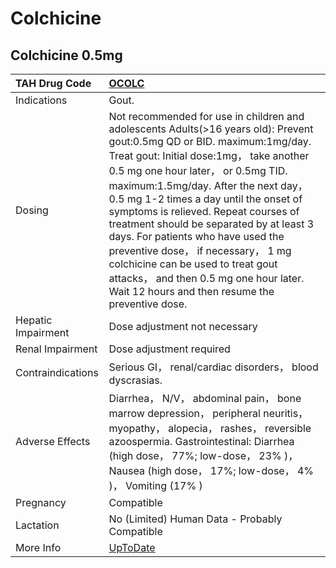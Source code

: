 # Colchicine

## Colchicine 0.5mg

| TAH Drug Code      | [OCOLC](https://www.tahsda.org.tw/drugs/hissearch.php?drug_code=OCOLC)                                                                                                                                                                                                                                                                                                                                                                                                                                                                                                                         |
|:-------------------|:-----------------------------------------------------------------------------------------------------------------------------------------------------------------------------------------------------------------------------------------------------------------------------------------------------------------------------------------------------------------------------------------------------------------------------------------------------------------------------------------------------------------------------------------------------------------------------------------------|
| Indications        | Gout.                                                                                                                                                                                                                                                                                                                                                                                                                                                                                                                                                                                          |
| Dosing             | Not recommended for use in children and adolescents Adults(>16 years old): Prevent gout:0.5mg QD or BID. maximum:1mg/day. Treat gout: Initial dose:1mg， take another 0.5 mg one hour later， or 0.5mg TID. maximum:1.5mg/day. After the next day， 0.5 mg 1-2 times a day until the onset of symptoms is relieved. Repeat courses of treatment should be separated by at least 3 days. For patients who have used the preventive dose， if necessary， 1 mg colchicine can be used to treat gout attacks， and then 0.5 mg one hour later. Wait 12 hours and then resume the preventive dose. |
| Hepatic Impairment | Dose adjustment not necessary                                                                                                                                                                                                                                                                                                                                                                                                                                                                                                                                                                  |
| Renal Impairment   | Dose adjustment required                                                                                                                                                                                                                                                                                                                                                                                                                                                                                                                                                                       |
| Contraindications  | Serious GI， renal/cardiac disorders， blood dyscrasias.                                                                                                                                                                                                                                                                                                                                                                                                                                                                                                                                       |
| Adverse Effects    | Diarrhea， N/V， abdominal pain， bone marrow depression， peripheral neuritis， myopathy， alopecia， rashes， reversible azoospermia. Gastrointestinal: Diarrhea (high dose， 77%; low-dose， 23% )， Nausea (high dose， 17%; low-dose， 4% )， Vomiting (17% )                                                                                                                                                                                                                                                                                                                             |
| Pregnancy          | Compatible                                                                                                                                                                                                                                                                                                                                                                                                                                                                                                                                                                                     |
| Lactation          | No (Limited) Human Data - Probably Compatible                                                                                                                                                                                                                                                                                                                                                                                                                                                                                                                                                  |
| More Info          | [UpToDate](https://www.uptodate.com/contents/colchicine-drug-information)                                                                                                                                                                                                                                                                                                                                                                                                                                                                                                                      |

